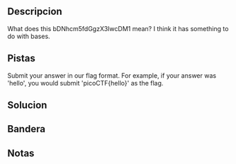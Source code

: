## Descripcion
What does this bDNhcm5fdGgzX3IwcDM1 mean? I think it has something to do with bases.

## Pistas
Submit your answer in our flag format. For example, if your answer was 'hello', you would submit 'picoCTF{hello}' as the flag.

## Solucion


## Bandera


## Notas


